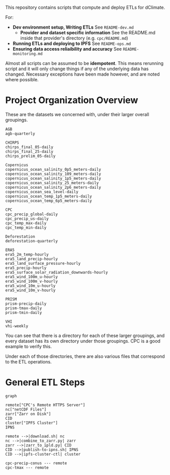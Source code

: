 This repository contains scripts that compute and deploy ETLs for dClimate.

For:
+ **Dev environment setup, Writing ETLs** See `README-dev.md`
  + **Provider and dataset specific information** See the README.md inside that provider's directory (e.g. `cpc/README.md`)
+ **Running ETLs and deploying to IPFS** See `README-ops.md`
+ **Ensuring data access reliaibility and accuracy** See `README-monitoring.md`

Almost all scripts can be assumed to be **idempotent**. This means rerunning script and it will only change things if any of the underlying data has changed. Necessary exceptions have been made however, and are noted where possible.

# Project Organization Overview
These are the datasets we concerned with, under their larger overall groupings.
```
AGB
agb-quarterly

CHIRPS
chirps_final_05-daily
chirps_final_25-daily
chirps_prelim_05-daily

Copernicus
copernicus_ocean_salinity_0p5_meters-daily
copernicus_ocean_salinity_109_meters-daily
copernicus_ocean_salinity_1p5_meters-daily
copernicus_ocean_salinity_25_meters-daily
copernicus_ocean_salinity_2p6_meters-daily
copernicus_ocean_sea_level-daily
copernicus_ocean_temp_1p5_meters-daily
copernicus_ocean_temp_6p5_meters-daily

CPC
cpc_precip_global-daily
cpc_precip_us-daily
cpc_temp_max-daily
cpc_temp_min-daily

Deforestation
deforestation-quarterly

ERA5
era5_2m_temp-hourly
era5_land_precip-hourly
era5_land_surface_pressure-hourly
era5_precip-hourly
era5_surface_solar_radiation_downwards-hourly
era5_wind_100m_u-hourly
era5_wind_100m_v-hourly
era5_wind_10m_u-hourly
era5_wind_10m_v-hourly

PRISM
prism-precip-daily
prism-tmax-daily
prism-tmin-daily

VHI
vhi-weekly
```
You can see that there is a directory for each of these larger groupings, and every dataset has its own directory under those groupings. CPC is a good example to verify this.

Under each of those directories, there are also various files that correspond to the ETL operations.

# General ETL Steps
```mermaid
graph

remote["CPC's Remote HTTPS Server"]
nc["netCDF Files"]
zarr["Zarr on Disk"]
CID
cluster["IPFS Cluster"]
IPNS

remote -->|download.sh| nc
nc -->|combine_to_zarr.py| zarr
zarr -->|zarr_to_ipld.py| CID
CID -->|publish-to-ipns.sh| IPNS
CID -->|ipfs-cluster-ctl| cluster

cpc-precip-conus --- remote
cpc-tmax --- remote
```
